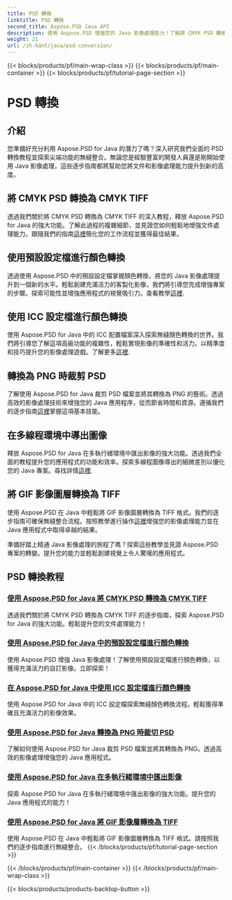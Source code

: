 ```yaml
---
title: PSD 轉換
linktitle: PSD 轉換
second_title: Aspose.PSD Java API
description: 使用 Aspose.PSD 增強您的 Java 影像處理能力！了解將 CMYK PSD 轉換為 CMYK TIFF、主色轉換、裁剪 PSD 檔案等。
weight: 21
url: /zh-hant/java/psd-conversion/
---
```


{{< blocks/products/pf/main-wrap-class >}}
{{< blocks/products/pf/main-container >}}
{{< blocks/products/pf/tutorial-page-section >}}

# PSD 轉換

## 介紹

您準備好充分利用 Aspose.PSD for Java 的潛力了嗎？深入研究我們全面的 PSD 轉換教程並探索尖端功能的無縫整合。無論您是經驗豐富的開發人員還是剛開始使用 Java 影像處理，這些逐步指南都將幫助您將文件和影像處理能力提升到新的高度。

## 將 CMYK PSD 轉換為 CMYK TIFF
透過我們關於將 CMYK PSD 轉換為 CMYK TIFF 的深入教程，釋放 Aspose.PSD for Java 的強大功能。了解此過程的複雜細節，並見證您如何輕鬆地增強文件處理能力。跟隨我們的指南[這裡](./cmyk-psd-to-cmyk-tiff/)簡化您的工作流程並獲得最佳結果。

## 使用預設設定檔進行顏色轉換
透過使用 Aspose.PSD 中的預設設定檔掌握顏色轉換，將您的 Java 影像處理提升到一個新的水平。輕鬆創建充滿活力的客製化影像，我們將引導您完成增強專案的步驟。探索可能性並增強應用程式的視覺吸引力。查看教學[這裡](./color-conversion-default-profiles/).

## 使用 ICC 設定檔進行顏色轉換
使用 Aspose.PSD for Java 中的 ICC 配置檔案深入探索無縫顏色轉換的世界。我們將引導您了解這項高級功能的複雜性，輕鬆實現影像的準確性和活力。以精準度和技巧提升您的影像處理遊戲。了解更多[這裡](./color-conversion-icc-profiles/).

## 轉換為 PNG 時裁剪 PSD
了解使用 Aspose.PSD for Java 裁剪 PSD 檔案並將其轉換為 PNG 的藝術。透過高效的影像處理技術來增強您的 Java 應用程序，從而節省時間和資源。遵循我們的逐步指南[這裡](./cropping-psd-converting-png/)掌握這項基本技能。

## 在多線程環境中導出圖像
釋放 Aspose.PSD for Java 在多執行緒環境中匯出影像的強大功能。透過我們全面的教程提升您的應用程式的功能和效率。探索多線程圖像導出的細微差別以優化您的 Java 專案。尋找詳情[這裡](./export-images-multi-thread/).

## 將 GIF 影像圖層轉換為 TIFF
使用 Aspose.PSD 在 Java 中輕鬆將 GIF 影像圖層轉換為 TIFF 格式。我們的逐步指南可確保無縫整合流程。按照教學進行操作[這裡](./gif-image-layers-to-tiff/)增強您的影像處理能力並在 Java 應用程式中取得卓越的結果。

準備好踏上精通 Java 影像處理的旅程了嗎？探索這些教學並見證 Aspose.PSD 專案的轉變。提升您的能力並輕鬆創建視覺上令人驚嘆的應用程式。 
## PSD 轉換教程
### [使用 Aspose.PSD for Java 將 CMYK PSD 轉換為 CMYK TIFF](./cmyk-psd-to-cmyk-tiff/)
透過我們關於將 CMYK PSD 轉換為 CMYK TIFF 的逐步指南，探索 Aspose.PSD for Java 的強大功能。輕鬆提升您的文件處理能力！
### [使用 Aspose.PSD for Java 中的預設設定檔進行顏色轉換](./color-conversion-default-profiles/)
使用 Aspose.PSD 增強 Java 影像處理！了解使用預設設定檔進行顏色轉換，以獲得充滿活力的自訂影像。立即探索！
### [在 Aspose.PSD for Java 中使用 ICC 設定檔進行顏色轉換](./color-conversion-icc-profiles/)
使用 Aspose.PSD for Java 中的 ICC 設定檔探索無縫顏色轉換流程。輕鬆獲得準確且充滿活力的影像效果。
### [使用 Aspose.PSD for Java 轉換為 PNG 時裁切 PSD](./cropping-psd-converting-png/)
了解如何使用 Aspose.PSD for Java 裁剪 PSD 檔案並將其轉換為 PNG。透過高效的影像處理增強您的 Java 應用程式。
### [使用 Aspose.PSD for Java 在多執行緒環境中匯出影像](./export-images-multi-thread/)
探索 Aspose.PSD for Java 在多執行緒環境中匯出影像的強大功能。提升您的 Java 應用程式的能力！
### [使用 Aspose.PSD for Java 將 GIF 影像層轉換為 TIFF](./gif-image-layers-to-tiff/)
使用 Aspose.PSD 在 Java 中輕鬆將 GIF 影像圖層轉換為 TIFF 格式。請按照我們的逐步指南進行無縫整合。
{{< /blocks/products/pf/tutorial-page-section >}}

{{< /blocks/products/pf/main-container >}}
{{< /blocks/products/pf/main-wrap-class >}}

{{< blocks/products/products-backtop-button >}}
